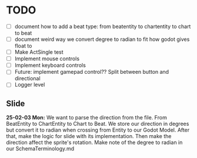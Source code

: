 # TODO

- [ ] document how to add a beat type: from beatentity to chartentity to chart to beat
- [ ] document weird way we convert degree to radian to fit how godot gives float to
- [ ] Make ActSingle test
- [ ] Implement mouse controls
- [ ] Implement keyboard controls
- [ ] Future: implement gamepad control?? Split between button and directional
- [ ] Logger level

## Slide

**25-02-03 Mon:** We want to parse the direction from the file. From BeatEntity to ChartEntity to Chart to Beat. We store our direction in degrees but convert it to radian when crossing from Entity to our Godot Model. After that, make the logic for slide with its implementation. Then make the direction affect the sprite's rotation. Make note of the degree to radian in our SchemaTerminology.md
